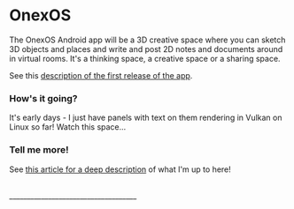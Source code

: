 
# OnexOS

The OnexOS Android app will be a 3D creative space where you can sketch 3D objects and
places and write and post 2D notes and documents around in virtual rooms. It's a
thinking space, a creative space or a sharing space.

See this [description of the first release of the app](README-App.md).

### How's it going?

It's early days - I just have panels with text on them rendering in Vulkan on Linux so
far! Watch this space...

### Tell me more!

See <a href="http://object.network/index-meta-web.html">this article for a deep
description</a> of what I'm up to here!


<br/>
____________________________________




